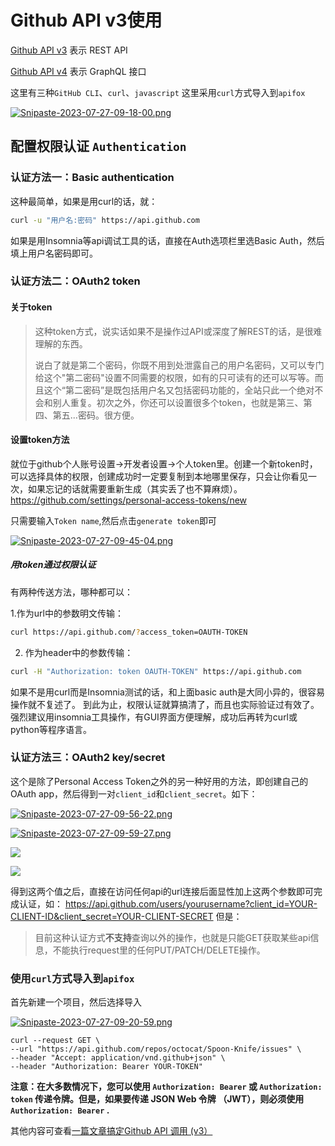 # Github API v3使用
[Github API v3](https://docs.github.com/zh/rest?apiVersion=2022-11-28) 表示 REST API

[Github API v4](https://docs.github.com/zh/graphql) 表示 GraphQL 接口

这里有三种`GitHub CLI`、`curl`、`javascript`
这里采用`curl`方式导入到`apifox`

[![Snipaste-2023-07-27-09-18-00.png](https://i.postimg.cc/65WBSqfM/Snipaste-2023-07-27-09-18-00.png)](https://postimg.cc/K4WX3ZVT)

## 配置权限认证 `Authentication`
### 认证方法一：Basic authentication
这种最简单，如果是用curl的话，就：
```sh
curl -u "用户名:密码" https://api.github.com
```
如果是用Insomnia等api调试工具的话，直接在Auth选项栏里选Basic Auth，然后填上用户名密码即可。

### 认证方法二：OAuth2 token
#### 关于token
> 这种token方式，说实话如果不是操作过API或深度了解REST的话，是很难理解的东西。
> 
> 说白了就是第二个密码，你既不用到处泄露自己的用户名密码，又可以专门给这个"第二密码"设置不同需要的权限，如有的只可读有的还可以写等。而且这个“第二密码”是既包括用户名又包括密码功能的，全站只此一个绝对不会和别人重复。初次之外，你还可以设置很多个token，也就是第三、第四、第五...密码。很方便。


#### 设置token方法
就位于github个人账号设置->开发者设置->个人token里。创建一个新token时，可以选择具体的权限，创建成功时一定要复制到本地哪里保存，只会让你看见一次，如果忘记的话就需要重新生成（其实丢了也不算麻烦）。
https://github.com/settings/personal-access-tokens/new

只需要输入`Token name`,然后点击`generate token`即可

[![Snipaste-2023-07-27-09-45-04.png](https://i.postimg.cc/c1Pd1WwS/Snipaste-2023-07-27-09-45-04.png)](https://postimg.cc/z3wsp9xt)

##### 用token通过权限认证
有两种传送方法，哪种都可以：

1.作为url中的参数明文传输：
```sh
curl https://api.github.com/?access_token=OAUTH-TOKEN
```
2. 作为header中的参数传输：
```sh
curl -H "Authorization: token OAUTH-TOKEN" https://api.github.com
```
如果不是用curl而是Insomnia测试的话，和上面basic auth是大同小异的，很容易操作就不复述了。
到此为止，权限认证就算搞清了，而且也实际验证过有效了。强烈建议用insomnia工具操作，有GUI界面方便理解，成功后再转为curl或python等程序语言。

### 认证方法三：OAuth2 key/secret
这个是除了Personal Access Token之外的另一种好用的方法，即创建自己的OAuth app，然后得到一对`client_id`和`client_secret`。如下：

[![Snipaste-2023-07-27-09-56-22.png](https://i.postimg.cc/5tzR3cjw/Snipaste-2023-07-27-09-56-22.png)](https://postimg.cc/Z9THbM8R)

[![Snipaste-2023-07-27-09-59-27.png](https://i.postimg.cc/4dTF28hj/Snipaste-2023-07-27-09-59-27.png)](https://postimg.cc/rdQJKNj9)


![](https://segmentfault.com/img/remote/1460000015144133)

![](https://segmentfault.com/img/remote/1460000015144134)


得到这两个值之后，直接在访问任何api的url连接后面显性加上这两个参数即可完成认证，如：
https://api.github.com/users/yourusername?client_id=YOUR-CLIENT-ID&client_secret=YOUR-CLIENT-SECRET
但是：

> 目前这种认证方式**不支持**查询以外的操作，也就是只能GET获取某些api信息，不能执行request里的任何PUT/PATCH/DELETE操作。

### 使用`curl`方式导入到`apifox`
首先新建一个项目，然后选择导入

[![Snipaste-2023-07-27-09-20-59.png](https://i.postimg.cc/WzKSMhNs/Snipaste-2023-07-27-09-20-59.png)](https://postimg.cc/2LQ4YjLt)


```
curl --request GET \
--url "https://api.github.com/repos/octocat/Spoon-Knife/issues" \
--header "Accept: application/vnd.github+json" \
--header "Authorization: Bearer YOUR-TOKEN"
```

**注意：在大多数情况下，您可以使用 `Authorization: Bearer` 或 `Authorization: token` 传递令牌。但是，如果要传递 JSON Web 令牌 （JWT），则必须使用 `Authorization: Bearer` .**

其他内容可查看[一篇文章搞定Github API 调用 (v3）](https://segmentfault.com/a/1190000015144126)
